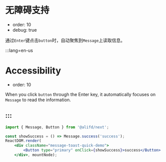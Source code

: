 # 无障碍支持

- order: 10
- debug: true

通过`Enter`键点击`button`时，自动聚焦到`Message`上读取信息。

:::lang=en-us
# Accessibility

- order: 10

When you click `button` through the Enter key, it automatically focuses on `Message` to read the information.

:::
---

````jsx
import { Message, Button } from '@alifd/next';

const showSuccess = () => Message.success('success');
ReactDOM.render(
    <div className="message-toast-quick-demo">
        <Button type="primary" onClick={showSuccess}>success</Button>
    </div>, mountNode);

````
